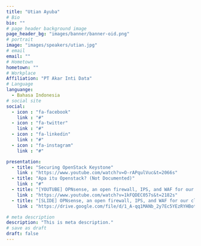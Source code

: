 ```yaml
---
title: "Utian Ayuba"
# Bio
bio: ""
# page header background image
page_header_bg: "images/banner/banner-oid.png"
# portrait
image: "images/speakers/utian.jpg"
# email
email: ""
# Hometown
hometown: ""
# Workplace
Affiliation: "PT Akar Inti Data"
# Language
languange:
  - Bahasa Indonesia
# social site
social:
  - icon : "fa-facebook"
    link : "#"
  - icon : "fa-twitter"
    link : "#"
  - icon : "fa-linkedin"
    link : "#"
  - icon : "fa-instagram"
    link : "#"

presentation:
  - title: "Securing OpenStack Keystone"
    link : "https://www.youtube.com/watch?v=O-rAPqulVuc&t=2066s"
  - title: "Apa itu Openstack? (Not Documented)"
    link : "#"
  - title: "[YOUTUBE] OPNsense, an open firewall, IPS, and WAF for our cloud workloads perimeter"
    link : "https://www.youtube.com/watch?v=1kFQDEC057s&t=2182s"
  - title: "[SLIDE] OPNsense, an open firewall, IPS, and WAF for our cloud workloads perimeter"
    link : "https://drive.google.com/file/d/1_A-qq1MANb_2y7Ec5YEzRYHBot7w6Sp4/view?usp=drive_link"

# meta description
description: "This is meta description."
# save as draft
draft: false
---
```

